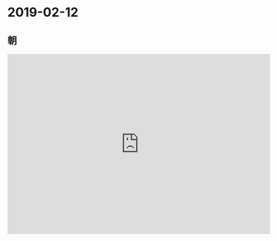 # 2019-02-12

## 朝

<iframe height='405' width='590' frameborder='0' allowtransparency='true' scrolling='no' src='https://www.strava.com/activities/2140147057/embed/14a3104fd02d5ec9933ecc6dbe8bb580815f9dbb'></iframe>
